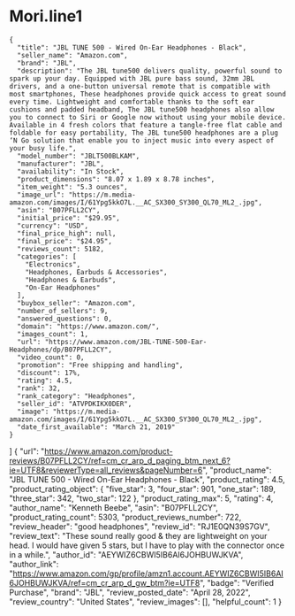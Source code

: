# Mori.line1

    {
      "title": "JBL TUNE 500 - Wired On-Ear Headphones - Black",
      "seller_name": "Amazon.com",
      "brand": "JBL",
      "description": "The JBL tune500 delivers quality, powerful sound to spark up your day. Equipped with JBL pure bass sound, 32mm JBL drivers, and a one-button universal remote that is compatible with most smartphones, These headphones provide quick access to great sound every time. Lightweight and comfortable thanks to the soft ear cushions and padded headband, The JBL tune500 headphones also allow you to connect to Siri or Google now without using your mobile device. Available in 4 fresh colors that feature a tangle-free flat cable and foldable for easy portability, The JBL tune500 headphones are a plug ‘N Go solution that enable you to inject music into every aspect of your busy life.",
      "model_number": "JBLT500BLKAM",
      "manufacturer": "JBL",
      "availability": "In Stock",
      "product_dimensions": "8.07 x 1.89 x 8.78 inches",
      "item_weight": "5.3 ounces",
      "image_url": "https://m.media-amazon.com/images/I/61Ypg5kkO7L.__AC_SX300_SY300_QL70_ML2_.jpg",
      "asin": "B07PFLL2CY",
      "initial_price": "$29.95",
      "currency": "USD",
      "final_price_high": null,
      "final_price": "$24.95",
      "reviews_count": 5182,
      "categories": [
        "Electronics",
        "Headphones, Earbuds & Accessories",
        "Headphones & Earbuds",
        "On-Ear Headphones"
      ],
      "buybox_seller": "Amazon.com",
      "number_of_sellers": 9,
      "answered_questions": 0,
      "domain": "https://www.amazon.com/",
      "images_count": 1,
      "url": "https://www.amazon.com/JBL-TUNE-500-Ear-Headphones/dp/B07PFLL2CY",
      "video_count": 0,
      "promotion": "Free shipping and handling",
      "discount": 17%,
      "rating": 4.5,
      "rank": 32,
      "rank_category": "Headphones",
      "seller_id": "ATVPDKIKX0DER",
      "image": "https://m.media-amazon.com/images/I/61Ypg5kkO7L.__AC_SX300_SY300_QL70_ML2_.jpg",
      "date_first_available": "March 21, 2019"
    }
  ]
{
    "url": "https://www.amazon.com/product-reviews/B07PFLL2CY/ref=cm_cr_arp_d_paging_btm_next_6?ie=UTF8&reviewerType=all_reviews&pageNumber=6",
    "product_name": "JBL TUNE 500 - Wired On-Ear Headphones - Black",
    "product_rating": 4.5,
    "product_rating_object": {
      "five_star": 3,
      "four_star": 901,
      "one_star": 189,
      "three_star": 342,
      "two_star": 122
    },
    "product_rating_max": 5,
    "rating": 4,
    "author_name": "Kenneth Beebe",
    "asin": "B07PFLL2CY",
    "product_rating_count": 5303,
    "product_reviews_number": 722,
    "review_header": "good headphones",
    "review_id": "RJ1E0QN39S7GV",
    "review_text": "These sound really good & they are lightweight on your head.  I would have given 5 stars, but I have to play with the connector once in a while.",
    "author_id": "AEYWIZ6CBWI5IB6AI6JOHBUWJKVA",
    "author_link": "https://www.amazon.com/gp/profile/amzn1.account.AEYWIZ6CBWI5IB6AI6JOHBUWJKVA/ref=cm_cr_arp_d_gw_btm?ie=UTF8",
    "badge": "Verified Purchase",
    "brand": "JBL",
    "review_posted_date": "April 28, 2022",
    "review_country": "United States",
    "review_images": [],
    "helpful_count": 1
  }